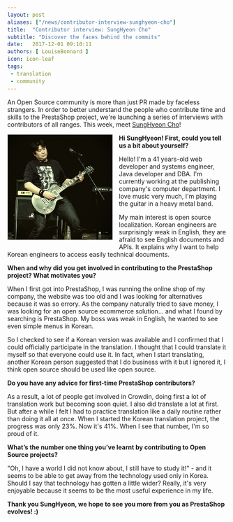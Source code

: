 ```yaml
---
layout: post
aliases: ["/news/contributor-interview-sunghyeon-cho"]
title:  "Contributor interview: SungHyeon Cho"
subtitle: "Discover the faces behind the commits"
date:   2017-12-01 09:10:11
authors: [ LouiseBonnard ]
icon: icon-leaf
tags:
 - translation
 - community
---
```


An Open Source community is more than just PR made by faceless strangers. In order to better understand the people who contribute time and skills to the PrestaShop project, we're launching a series of interviews with contributors of all ranges. This week, meet [SungHyeon Cho](https://crowdin.com/profile/jaymz9634)!


<img style="border: 1px solid #CCC; float: left; margin: 0 1em 1em 0;" width="240" height="240" src="/assets/images/2017/11/sunghyeon-cho.png">


**Hi SungHyeon! First, could you tell us a bit about yourself?**

Hello! I'm a 41 years-old web developer and systems engineer, Java developer and DBA. I'm currently working at the publishing company's computer department. I love music very much, I'm playing the guitar in a heavy metal band.

My main interest is open source localization. Korean engineers are surprisingly weak in English, they are afraid to see English documents and APIs. It explains why I want to help Korean engineers to access easily technical documents.


**When and why did you get involved in contributing to the PrestaShop project? What motivates you?**

When I first got into PrestaShop, I was running the online shop of my company, the website was too old and I was looking for alternatives because it was so errory. As the company naturally tried to save money, I was looking for an open source ecommerce solution… and what I found by searching is PrestaShop. My boss was weak in English, he wanted to see even simple menus in Korean.

So I checked to see if a Korean version was available and I confirmed that I could officially participate in the translation. I thought that I could translate it myself so that everyone could use it. In fact, when I start translating, another Korean person suggested that I do business with it but I ignored it, I think open source should be used like open source.


**Do you have any advice for first-time PrestaShop contributors?**

As a result, a lot of people get involved in Crowdin, doing first a lot of translation work but becoming soon quiet. I also did translate a lot at first. But after a while I felt I had to practice translation like a daily routine rather than doing it all at once. When I started the Korean translation project, the progress was only 23%. Now it's 41%. When I see that number, I'm so proud of it.


**What’s the number one thing you’ve learnt by contributing to Open Source projects?**

"Oh, I have a world I did not know about, I still have to study it!" - and it seems to be able to get away from the technology used only in Korea. Should I say that technology has gotten a little wider? Really, it's very enjoyable because it seems to be the most useful experience in my life.


**Thank you SungHyeon, we hope to see you more from you as PrestaShop evolves! :)**
